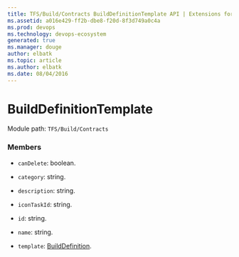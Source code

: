 ```yaml
---
title: TFS/Build/Contracts BuildDefinitionTemplate API | Extensions for Visual Studio Team Services
ms.assetid: a016e429-ff2b-dbe8-f20d-8f3d749a0c4a
ms.prod: devops
ms.technology: devops-ecosystem
generated: true
ms.manager: douge
author: elbatk
ms.topic: article
ms.author: elbatk
ms.date: 08/04/2016
---
```


# BuildDefinitionTemplate

Module path: `TFS/Build/Contracts`


### Members

* `canDelete`: boolean. 

* `category`: string. 

* `description`: string. 

* `iconTaskId`: string. 

* `id`: string. 

* `name`: string. 

* `template`: [BuildDefinition](./BuildDefinition.md). 

